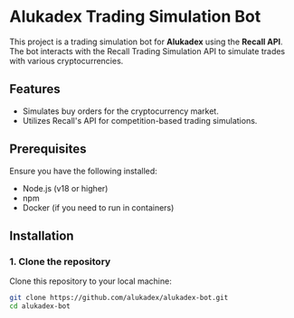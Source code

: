 # Alukadex Trading Simulation Bot

This project is a trading simulation bot for **Alukadex** using the **Recall API**. The bot interacts with the Recall Trading Simulation API to simulate trades with various cryptocurrencies.

## Features
- Simulates buy orders for the cryptocurrency market.
- Utilizes Recall's API for competition-based trading simulations.

## Prerequisites
Ensure you have the following installed:
- Node.js (v18 or higher)
- npm
- Docker (if you need to run in containers)

## Installation

### 1. Clone the repository
Clone this repository to your local machine:

```bash
git clone https://github.com/alukadex/alukadex-bot.git
cd alukadex-bot
